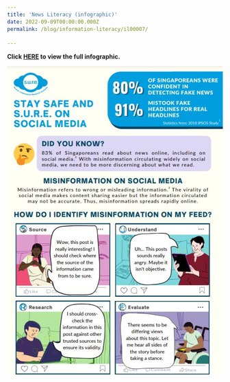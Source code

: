 ```yaml
---
title: 'News Literacy (infographic)'
date: 2022-09-09T00:00:00.000Z
permalink: /blog/information-literacy/il00007/

---
```


**Click [HERE](/infographic/NLB_Infographic_News_Literacy_SURE_BINGO.pdf) to view the full infographic.**

![](../../../images/news-literacy-infographic2022.JPG)

